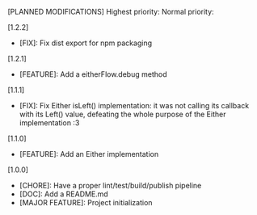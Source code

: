 [PLANNED MODIFICATIONS]
Highest priority:
Normal priority:

[1.2.2]
- [FIX]: Fix dist export for npm packaging

[1.2.1]
- [FEATURE]: Add a eitherFlow.debug method

[1.1.1]
- [FIX]: Fix Either isLeft() implementation: it was not calling its callback
  with its Left() value, defeating the whole purpose of the Either
  implementation :3

[1.1.0]
- [FEATURE]: Add an Either implementation

[1.0.0]
- [CHORE]: Have a proper lint/test/build/publish pipeline
- [DOC]: Add a README.md
- [MAJOR FEATURE]: Project initialization
